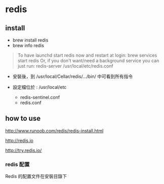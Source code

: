 # redis

## install 

- brew install redis
- brew info redis

> To have launchd start redis now and restart at login:
  brew services start redis
Or, if you don't want/need a background service you can just run:
  redis-server /usr/local/etc/redis.conf
  
- 安裝後，到 /usr/local/Cellar/redis/.../bin/ 中可看到所有指令

- 設定檔位於 : /usr/local/etc
	- redis-sentinel.conf
	- redis.conf

## how to use

http://www.runoob.com/redis/redis-install.html

http://redis.io

http://try.redis.io/

### redis 配置

Redis 的配置文件在安裝目錄下